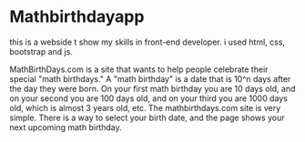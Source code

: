 # Mathbirthdayapp

this is a webside t show my skills in front-end developer. i used html, css, bootstrap and js.

MathBirthDays.com is a site that wants to help people celebrate their special "math birthdays." A  "math birthday" is a date that is 10^n days after the day they were born. On your first math  birthday you are 10 days old, and on your second you are 100 days old, and on your third you  are 1000 days old, which is almost 3 years old, etc.  The mathbirthdays.com site is very simple. There is a way to select your birth date, and the  page shows your next upcoming math birthday. 
